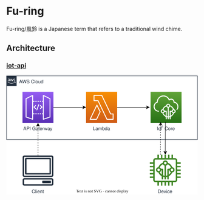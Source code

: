 # Fu-ring

Fu-ring/風鈴 is a Japanese term that refers to a traditional wind chime.

## Architecture

### [iot-api](iot-api)
![architecture](img/architecture.drawio.svg)
